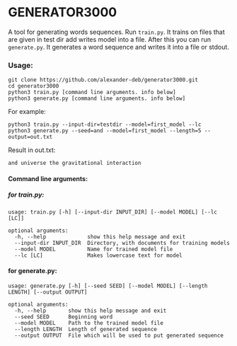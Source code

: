 # GENERATOR3000
A tool for generating words sequences. Run ```train.py```. It trains on files that are given in test dir add writes model into a file. After this you can run ```generate.py```. It generates a word sequence and writes it into a file or stdout.

### Usage:
```
git clone https://github.com/alexander-deb/generator3000.git
cd generator3000
python3 train.py [command line arguments. info below]
python3 generate.py [command line arguments. info below]
```
For example:
```
python3 train.py --input-dir=testdir --model=first_model --lc
python3 generate.py --seed=and --model=first_model --length=5 --output=out.txt
```
Result in out.txt:
```
and universe the gravitational interaction 
```

#### Command line arguments:
##### for train.py:
```
usage: train.py [-h] [--input-dir INPUT_DIR] [--model MODEL] [--lc [LC]]

optional arguments:
  -h, --help             show this help message and exit
  --input-dir INPUT_DIR  Directory, with documents for training models
  --model MODEL          Name for trained model file
  --lc [LC]              Makes lowercase text for model
 ```
  #### for generate.py:
```
usage: generate.py [-h] [--seed SEED] [--model MODEL] [--length LENGTH] [--output OUTPUT]

optional arguments:
  -h, --help       show this help message and exit
  --seed SEED      Beginning word
  --model MODEL    Path to the trained model file
  --length LENGTH  Length of generated sequence
  --output OUTPUT  File which will be used to put generated sequence
```
  